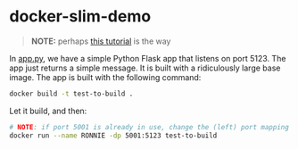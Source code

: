 # docker-slim-demo

> **NOTE:** perhaps [this tutorial](https://community.slim.ai/t/simple-recommendation-system-with-python-scikit-learn-and-slim-toolkit/95) is the way 

In [app.py](app.py), we have a simple Python Flask app that listens on port 5123. The app just returns a simple message. It is built with a ridiculously large base image. The app is built with the following command:

```bash
docker build -t test-to-build .    
```

Let it build, and then:

```bash
# NOTE: if port 5001 is already in use, change the (left) port mapping
docker run --name RONNIE -dp 5001:5123 test-to-build   
```